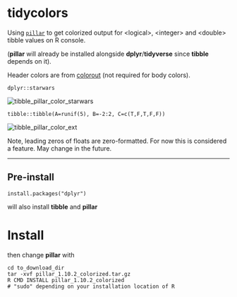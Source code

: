 # tidycolors
Using [`pillar`](https://pillar.r-lib.org) to get colorized output for \<logical>, \<integer> and \<double> tibble values on R console.

(**pillar** will already be installed alongside **dplyr**/**tidyverse** since **tibble** depends on it).

Header colors are from [colorout](https://github.com/jalvesaq/colorout) (not required for body colors).

`dplyr::starwars`

![tibble_pillar_color_starwars](https://github.com/user-attachments/assets/311b03f0-76f4-4f05-9516-ef5433b8cefc)

`tibble::tibble(A=runif(5), B=-2:2, C=c(T,F,T,F,F))`

![tibble_pillar_color_ext](https://github.com/user-attachments/assets/f3c83876-6926-4e2b-81f5-57ae5527eb25)


Note, leading zeros of floats are zero-formatted. For now this is considered a feature. May change in the future.

<hr>

## Pre-install
```
install.packages("dplyr")
```
will also install **tibble** and **pillar**

# Install
then change **pillar** with

```
cd to_download_dir
tar -xvf pillar_1.10.2_colorized.tar.gz
R CMD INSTALL pillar_1.10.2_colorized
# "sudo" depending on your installation location of R
```
